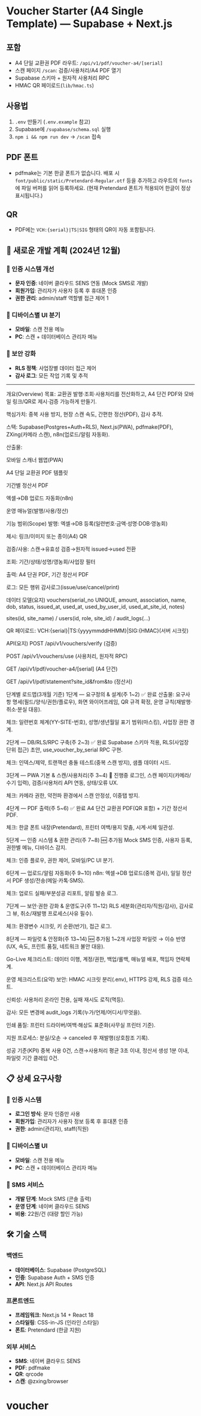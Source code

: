# Voucher Starter (A4 Single Template) — Supabase + Next.js

## 포함
- A4 단일 교환권 PDF 라우트: `/api/v1/pdf/voucher-a4/[serial]`
- 스캔 페이지 `/scan`: 검증/사용처리/A4 PDF 열기
- Supabase 스키마 + 원자적 사용처리 RPC
- HMAC QR 페이로드(`lib/hmac.ts`)

## 사용법
1. `.env` 만들기 (`.env.example` 참고)
2. Supabase에 `/supabase/schema.sql` 실행
3. `npm i && npm run dev` → `/scan` 접속

## PDF 폰트
- pdfmake는 기본 한글 폰트가 없습니다. 배포 시 `font/public/static/Pretendard-Regular.otf` 등을 추가하고
  라우트의 `fonts`에 파일 버퍼를 읽어 등록하세요.
  (현재 Pretendard 폰트가 적용되어 한글이 정상 표시됩니다.)

## QR
- PDF에는 `VCH:{serial}|TS|SIG` 형태의 QR이 자동 포함됩니다.

## 🚀 새로운 개발 계획 (2024년 12월)

### 📱 인증 시스템 개선
- **문자 인증**: 네이버 클라우드 SENS 연동 (Mock SMS로 개발)
- **회원가입**: 관리자가 사용자 등록 후 휴대폰 인증
- **권한 관리**: admin/staff 역할별 접근 제어
1
### 🎯 디바이스별 UI 분기
- **모바일**: 스캔 전용 메뉴
- **PC**: 스캔 + 데이터베이스 관리자 메뉴

### 🔐 보안 강화
- **RLS 정책**: 사업장별 데이터 접근 제어
- **감사 로그**: 모든 작업 기록 및 추적

---

개요(Overview)
목표: 교환권 발행·조회·사용처리를 전산화하고, A4 단건 PDF와 모바일 링크/QR로 제시·검증 가능하게 만들기.

핵심가치: 중복 사용 방지, 현장 스캔 속도, 간편한 정산(PDF), 감사 추적.

스택: Supabase(Postgres+Auth+RLS), Next.js(PWA), pdfmake(PDF), ZXing(카메라 스캔), n8n(업로드/알림 자동화).

산출물:

모바일 스캐너 웹앱(PWA)

A4 단일 교환권 PDF 템플릿

기간별 정산서 PDF

엑셀→DB 업로드 자동화(n8n)

운영 매뉴얼(발행/사용/정산)

기능 범위(Scope)
발행: 엑셀→DB 등록(일련번호·금액·성명·DOB·영농회)

제시: 링크/이미지 또는 종이(A4) QR

검증/사용: 스캔→유효성 검증→원자적 issued→used 전환

조회: 기간/상태/성명/영농회/사업장 필터

출력: A4 단권 PDF, 기간 정산서 PDF

로그: 모든 행위 감사로그(issue/use/cancel/print)

데이터 모델(요지)
vouchers(serial_no UNIQUE, amount, association, name, dob, status, issued_at, used_at, used_by_user_id, used_at_site_id, notes)

sites(id, site_name) / users(id, role, site_id) / audit_logs(...)

QR 페이로드: VCH:{serial}|TS:{yyyymmddHHMM}|SIG:{HMAC}(서버 시크릿)

API(요지)
POST /api/v1/vouchers/verify (검증)

POST /api/v1/vouchers/use (사용처리, 원자적 RPC)

GET /api/v1/pdf/voucher-a4/[serial] (A4 단건)

GET /api/v1/pdf/statement?site_id&from&to (정산서)

단계별 로드맵(3개월 기준)
1단계 — 요구정의 & 설계(주 1~2) ✅ 완료
산출물: 요구사항 명세(필드/양식/권한/플로우), 화면 와이어프레임, QR 규격 확정, 운영 규칙(재발행·취소·분실 대응).

체크: 일련번호 체계(YY-SITE-번호), 성명/생년월일 표기 범위(마스킹), 사업장 권한 경계.

2단계 — DB/RLS/RPC 구축(주 2~3) ✅ 완료
Supabase 스키마 적용, RLS(사업장 단위 접근) 초안, use_voucher_by_serial RPC 구현.

체크: 인덱스/제약, 트랜잭션 충돌 테스트(중복 스캔 방지), 샘플 데이터 시드.

3단계 — PWA 기본 & 스캔/사용처리(주 3~4) 🔄 진행중
로그인, 스캔 페이지(카메라/수기 입력), 검증/사용처리 API 연동, 상태/오류 UX.

체크: 카메라 권한, 약전파 환경에서 스캔 안정성, 이중탭 방지.

4단계 — PDF 출력(주 5~6) ✅ 완료
A4 단건 교환권 PDF(QR 포함) + 기간 정산서 PDF.

체크: 한글 폰트 내장(Pretendard), 프린터 여백/용지 맞춤, 시계·서체 일관성.

5단계 — 인증 시스템 & 권한 관리(주 7~8) 🆕 추가됨
Mock SMS 인증, 사용자 등록, 권한별 메뉴, 디바이스 감지.

체크: 인증 플로우, 권한 제어, 모바일/PC UI 분기.

6단계 — 업로드/알림 자동화(주 9~10)
n8n: 엑셀→DB 업로드(중복 검사), 일일 정산서 PDF 생성/전송(메일·카톡·SMS).

체크: 업로드 실패/부분성공 리포트, 알림 발송 로그.

7단계 — 보안·권한 강화 & 운영도구(주 11~12)
RLS 세분화(관리자/직원/감사), 감사로그 뷰, 취소/재발행 프로세스(사유 필수).

체크: 환경변수 시크릿, 키 순환(반기), 접근 로그.

8단계 — 파일럿 & 안정화(주 13~14) 🆕 추가됨
1~2개 사업장 파일럿 → 이슈 반영(UX, 속도, 프린트 품질, 네트워크 불안 대응).

Go-Live 체크리스트: 데이터 이행, 계정/권한, 백업/롤백, 매뉴얼 배포, 책임자 연락체계.

운영 체크리스트(요약)
보안: HMAC 시크릿 분리(.env), HTTPS 강제, RLS 검증 테스트.

신뢰성: 사용처리 온라인 전용, 실패 재시도 로직(멱등).

감사: 모든 변경에 audit_logs 기록(누가/언제/어디서/무엇을).

인쇄 품질: 프린터 드라이버/여백·해상도 표준화(사무실 프린터 기준).

지원 프로세스: 분실/오손 → canceled 후 재발행(상호참조 기록).

성공 기준(KPI)
중복 사용 0건, 스캔→사용처리 평균 3초 이내, 정산서 생성 1분 이내, 파일럿 기간 클레임 0건.

## 📋 상세 요구사항

### 🔐 인증 시스템
- **로그인 방식**: 문자 인증만 사용
- **회원가입**: 관리자가 사용자 정보 등록 후 휴대폰 인증
- **권한**: admin(관리자), staff(직원)

### 📱 디바이스별 UI
- **모바일**: 스캔 전용 메뉴
- **PC**: 스캔 + 데이터베이스 관리자 메뉴

### 💬 SMS 서비스
- **개발 단계**: Mock SMS (콘솔 출력)
- **운영 단계**: 네이버 클라우드 SENS
- **비용**: 22원/건 (대량 할인 가능)

## 🛠️ 기술 스택

### 백엔드
- **데이터베이스**: Supabase (PostgreSQL)
- **인증**: Supabase Auth + SMS 인증
- **API**: Next.js API Routes

### 프론트엔드
- **프레임워크**: Next.js 14 + React 18
- **스타일링**: CSS-in-JS (인라인 스타일)
- **폰트**: Pretendard (한글 지원)

### 외부 서비스
- **SMS**: 네이버 클라우드 SENS
- **PDF**: pdfmake
- **QR**: qrcode
- **스캔**: @zxing/browser
# voucher
